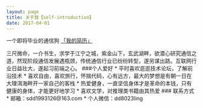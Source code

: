 ```yaml
---
layout: page
title: 关于我【self-introduction】
date: 2017-04-01
---
```

<p>
一个即将毕业的通信狗 <a href="{{ site.baseurl }}/shendongdong.pdf" target="_blank"> 「我的简历」 </a>
<p>
三尺微命，一介书生，求学于江宁之城，紫金山下，玄武湖畔，欲潜心研究通信之道，然现阶段通信发展遇瓶颈，传统通信行业已纷纷转型，遂另谋出路。互联网行业日益壮大，遂起习前端之心。
###个人爱好
* 平时喜欢逛逛技术论坛，了解前沿技术
* 喜欢自由，喜欢旅行，怀揣代码，心有远方，最大的梦想是有朝一日在大理洱海畔开一家自己的客栈
* 热爱健身，一直坚信身体才是革命的本钱，只有健康的身体，才能更好地学习
* 喜欢文学，对推理类书籍由其热爱
### 联系方式
* 邮箱：sdd1993126@163.com
* 个人微信：dd8023ling





